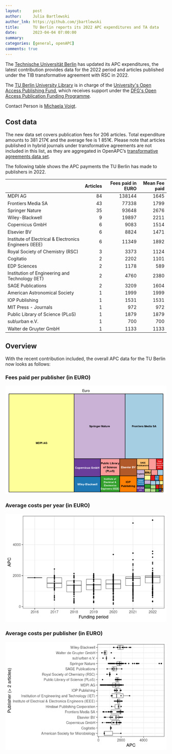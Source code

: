 ```yaml
---
layout:     post
author:     Julia Bartlewski
author_lnk: https://github.com/jbartlewski
title:      TU Berlin reports its 2022 APC expenditures and TA data
date:       2023-04-04 07:00:00
summary:    
categories: [general, openAPC]
comments: true
---
```





The [Technische Universität Berlin](https://www.tu.berlin/en/) has updated its APC expenditures, the latest contribution provides data for the 2022 period and articles published under the  TIB transformative agreement with RSC in 2022.

The [TU Berlin University Library](http://www.ub.tu-berlin.de/en/home/) is in charge of the [University's Open Access Publishing Fund](http://www.ub.tu-berlin.de/en/publishing/open-access/financing-for-publications/), which receives support under the [DFG's Open Access Publication Funding Programme](https://www.dfg.de/en/research_funding/programmes/infrastructure/lis/open_access/infrastructure_funding/).

Contact Person is [Michaela Voigt](mailto:openaccess@ub.tu-berlin.de).

## Cost data



The new data set covers publication fees for 206 articles. Total expenditure amounts to 381 217€ and the average fee is 1 851€. Please note that articles published in hybrid journals under transformative agreements are not included in this list, as they are aggregated in OpenAPC’s [transformative agreements data set](https://github.com/OpenAPC/openapc-de/tree/master/data/transformative_agreements).

The following table shows the APC payments the TU Berlin has made to publishers in 2022.


|                                                       | Articles| Fees paid in EURO| Mean Fee paid|
|:------------------------------------------------------|--------:|-----------------:|-------------:|
|MDPI AG                                                |       84|            138144|          1645|
|Frontiers Media SA                                     |       43|             77338|          1799|
|Springer Nature                                        |       35|             93648|          2676|
|Wiley-Blackwell                                        |        9|             19897|          2211|
|Copernicus GmbH                                        |        6|              9083|          1514|
|Elsevier BV                                            |        6|              8824|          1471|
|Institute of Electrical & Electronics Engineers (IEEE) |        6|             11349|          1892|
|Royal Society of Chemistry (RSC)                       |        3|              3373|          1124|
|Cogitatio                                              |        2|              2202|          1101|
|EDP Sciences                                           |        2|              1178|           589|
|Institution of Engineering and Technology (IET)        |        2|              4760|          2380|
|SAGE Publications                                      |        2|              3209|          1604|
|American Astronomical Society                          |        1|              1999|          1999|
|IOP Publishing                                         |        1|              1531|          1531|
|MIT Press - Journals                                   |        1|               972|           972|
|Public Library of Science (PLoS)                       |        1|              1879|          1879|
|sub\urban e.V.                                         |        1|               700|           700|
|Walter de Gruyter GmbH                                 |        1|              1133|          1133|

## Overview

With the recent contribution included, the overall APC data for the TU Berlin now looks as follows:

### Fees paid per publisher (in EURO)

![plot of chunk tree_tuberlin_2023_04_04_full](/figure/tree_tuberlin_2023_04_04_full-1.png)

###  Average costs per year (in EURO)

![plot of chunk box_tuberlin_2023_04_04_year_full](/figure/box_tuberlin_2023_04_04_year_full-1.png)

###  Average costs per publisher (in EURO)

![plot of chunk box_tuberlin_2023_04_04_publisher_full](/figure/box_tuberlin_2023_04_04_publisher_full-1.png)
